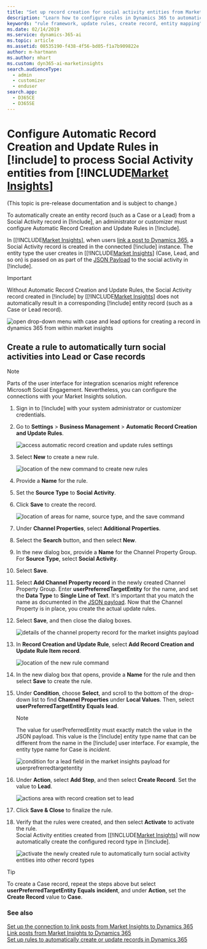 ```yaml
---
title: "Set up record creation for social activity entities from Market Insights | Microsoft Docs"
description: "Learn how to configure rules in Dynamics 365 to automatically turn social activities into records."
keywords: "rule framework, update rules, create record, entity mapping"
ms.date: 02/14/2019
ms.service: dynamics-365-ai
ms.topic: article
ms.assetid: 08535190-f438-4f56-bd05-f1a7b909822e
author: m-hartmann
ms.author: mhart
ms.custom: dyn365-ai-marketinsights
search.audienceType: 
  - admin
  - customizer
  - enduser
search.app: 
  - D365CE
  - D365SE
---
```


# Configure Automatic Record Creation and Update Rules in [!include[](../includes/pn-dynamics-crm.md)] to process Social Activity entities from [!INCLUDE[Market Insights](../includes/pn-market-insights-short.md)]

(This topic is pre-release documentation and is subject to change.)

To automatically create an entity record (such as a Case or a Lead) from a Social Activity record in [!include[](../includes/pn-dynamics-crm.md)], an administrator or customizer must configure Automatic Record Creation and Update Rules in [!include[](../includes/pn-dynamics-crm.md)].

In [[!INCLUDE[Market Insights](../includes/pn-market-insights-short.md)], when users [link a post to Dynamics 365](link-posts-to-dynamics-365.md), a Social Activity record is created in the connected [!include[](../includes/pn-dynamics-crm.md)] instance. The entity type the user creates in [[!INCLUDE[Market Insights](../includes/pn-market-insights-short.md)] (Case, Lead, and so on) is passed on as part of the [JSON Payload](create-dynamics-365-record-from-social-post.md#understand-the-data-sent-to-dynamics-365-when-you-create-a-social-activity) to the social activity in [!include[](../includes/pn-dynamics-crm.md)].


> [!IMPORTANT]
>  Without Automatic Record Creation and Update Rules, the Social Activity record created in [!include[](../includes/pn-dynamics-crm.md)] by [[!INCLUDE[Market Insights](../includes/pn-market-insights-short.md)] does not automatically result in a corresponding [!include[](../includes/pn-dynamics-crm.md)] entity record (such as a Case or Lead record).

![open drop-down menu with case and lead options for creating a record in dynamics 365 from within market insights](media/select-entity.png "Open drop-down menu with Case and Lead options for creating a record in Dynamics 365 from within Market Insights")

## Create a rule to automatically turn social activities into Lead or Case records

> [!NOTE]
> Parts of the user interface for integration scenarios might reference Microsoft Social Engagement. Nevertheless, you can configure the connections with your Market Insights solution. 

1. Sign in to [!include[](../includes/pn-dynamics-crm.md)] with your system administrator or customizer credentials.

2. Go to **Settings** > **Business Management** > **Automatic Record Creation and Update Rules**.

   ![access automatic record creation and update rules settings](media/business-management-settings-D365.png "Access Automatic Record Creation and Update Rules settings")

3. Select **New** to create a new rule.

   ![location of the new command to create new rules](media/new-record-creation-update-rule.png "Location of the New command to create new rules")

4. Provide a **Name** for the rule.

5. Set the **Source Type** to **Social Activity**.

6. Click **Save** to create the record.

   ![location of areas for name, source type, and the save command](media/create-record-creation-update-rule.png "Location of areas for Name, Source Type, and the Save command")

7. Under **Channel Properties**, select **Additional Properties**.

8. Select the **Search** button, and then select **New**.

9. In the new dialog box, provide a **Name** for the Channel Property Group. For **Source Type**, select **Social Activity**.

10. Select **Save**.

11. Select **Add Channel Property record** in the newly created Channel Property Group. Enter **userPreferredTargetEntity** for the name, and set the **Data Type** to **Single Line of Text**. It's important that you match the name as documented in the [JSON payload](create-dynamics-365-record-from-social-post.md#understand-the-data-sent-to-dynamics-365-when-you-create-a-social-activity). Now that the Channel Property is in place, you create the actual update rules.

12. Select **Save**, and then close the dialog boxes.

    ![details of the channel property record for the market insights payload](media/channel-property-group-userPreferredTargetEntity.png "Details of the Channel Property record for the Market Insights payload")


13. In **Record Creation and Update Rule**, select **Add Record Creation and Update Rule Item record**.

    ![location of the new rule command](media/specify-record-creation-and-update-details.png "Location of the New Rule command")

14. In the new dialog box that opens, provide a **Name** for the rule and then select **Save** to create the rule.

15. Under **Condition**, choose **Select**, and scroll to the bottom of the drop-down list to find **Channel Properties** under **Local Values**. Then, select **userPreferredTargetEntity** **Equals** **lead**.  
    
    > [!NOTE]
    > The value for userPreferredEntity must exactly match the value in the JSON payload. This value is the [!include[](../includes/pn-dynamics-crm.md)] entity type name that can be different from the name in the [!include[](../includes/pn-dynamics-crm.md)] user interface. For example, the entity type name for Case is *incident*.

    ![condition for a lead field in the market insights payload for userprefrerredtargetentity](media/lead-creation-condition.png "Condition for a Lead field in the Market Insights payload for userPrefrerredTargetEntity")

16. Under **Action**, select **Add Step**, and then select **Create Record**. Set the value to **Lead**. 

    ![actions area with record creation set to lead](media/configure-action-update-rule.png "Actions area with record creation set to Lead")

17. Click **Save & Close** to finalize the rule.

18. Verify that the rules were created, and then select **Activate** to activate the rule.    
    Social Activity entities created from [[!INCLUDE[Market Insights](../includes/pn-market-insights-short.md)] will now automatically create the configured record type in [!include[](../includes/pn-dynamics-crm.md)]. 

    ![activate the newly created rule to automatically turn social activity entities into other record types](media/activate-update-rule.png "Activate the newly created rule to automatically turn Social Activity entities into other record types")

> [!TIP]
> To create a Case record, repeat the steps above but select **userPreferredTargetEntity** **Equals** **incident**, and under **Action**, set the **Create Record** value to **Case**.

### See also

[Set up the connection to link posts from Market Insights to Dynamics 365](link-posts-to-dynamics-365.md)    
[Link posts from Market Insights to Dynamics 365](create-dynamics-365-record-from-social-post.md)    
[Set up rules to automatically create or update records in Dynamics 365](https://docs.microsoft.com/dynamics365/customer-engagement/customer-service/set-up-rules-to-automatically-create-or-update-records)

